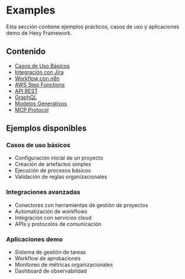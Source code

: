 # Examples

Esta sección contiene ejemplos prácticos, casos de uso y aplicaciones demo de Hexy Framework.

## Contenido

- [Casos de Uso Básicos](./basic-use-cases.md)
- [Integración con Jira](./jira-integration.md)
- [Workflow con n8n](./n8n-workflow.md)
- [AWS Step Functions](./aws-step-functions.md)
- [API REST](./rest-api.md)
- [GraphQL](./graphql.md)
- [Modelos Generativos](./generative-models.md)
- [MCP Protocol](./mcp-protocol.md)

## Ejemplos disponibles

### Casos de uso básicos

- Configuración inicial de un proyecto
- Creación de artefactos simples
- Ejecución de procesos básicos
- Validación de reglas organizacionales

### Integraciones avanzadas

- Conectores con herramientas de gestión de proyectos
- Automatización de workflows
- Integración con servicios cloud
- APIs y protocolos de comunicación

### Aplicaciones demo

- Sistema de gestión de tareas
- Workflow de aprobaciones
- Monitoreo de métricas organizacionales
- Dashboard de observabilidad 